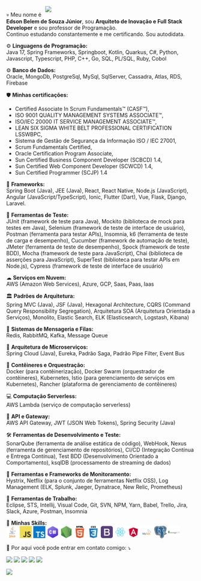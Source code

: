 <img src="https://raw.githubusercontent.com/MicaelliMedeiros/micaellimedeiros/master/image/computer-illustration.png" min-width="400px" max-width="400px" width="400px" align="right">

<p align="left"> 
  💀 Meu nome é <b>Edson Belem de Souza Júnior</b>, sou <b>Arquiteto de Inovação e Full Stack Developer</b> e sou professor de Programação. <br>
  Continuo estudando constantemente e me certificando. Sou autodidata.
</p>

<p align="left">
  ⚙ <b>Linguagens de Programação:</b> <br>
  Java 17, Spring Frameworks, Springboot, Kotlin, Quarkus, C#, Python, Javascript, Typescript, PHP, C++, Go, SQL, PL/SQL, Ruby, Cobol
</p>

<p align="left">
  ⚙ <b>Banco de Dados:</b> <br>
  Oracle, MongoDb, PostgreSql, MySql, SqlServer, Cassadra, Atlas, RDS, Firebase
</p>

<p align="left">
🛡 <b>Minhas certificações:</b>
</p>
  <ul>
    <li>Certified Associate In Scrum Fundamentals™ (CASF™), </li>
    <li>
  ISO 9001 QUALITY MANAGEMENT SYSTEMS ASSOCIATE™,     
    </li>
    <li>
  ISO/IEC 20000 IT SERVICE MANAGEMENT ASSOCIATE™,     
    </li>
<li>
  LEAN SIX SIGMA WHITE BELT PROFESSIONAL CERTIFICATION LSSWBPC, 
</li>
<li>
  Sistema de Gestão de Segurança da Informação ISO / IEC 27001, 
</li>
    <li>
  Scrum Fundamentals Certified,     
    </li>
    <li>
  Oracle Certification Program Associate,     
    </li>
    <li>
  Sun Certified Business Component Developer (SCBCD) 1.4,     
    </li>
    <li>
  Sun Certified Web Component Developer (SCWCD) 1.4,     
    </li>
    <li>
  Sun Certified Programmer (SCJP) 1.4    
    </li>
  </ul>
  
<p align="left">
🌱 <b>Frameworks:</b><br>
Spring Boot (Java), JEE (Java), React, React Native, Node.js (JavaScript), Angular (JavaScript/TypeScript), Ionic, Flutter (Dart), Vue, Flask, Django, Laravel.
</p>

<p align="left">
🧪 <b>Ferramentas de Teste:</b><br>
JUnit (framework de teste para Java), Mockito (biblioteca de mock para testes em Java), Selenium (framework de teste de interface de usuário), Postman (ferramenta para testar APIs), Insomnia, k6 (ferramenta de teste de carga e desempenho), Cucumber (framework de automação de teste), JMeter (ferramenta de teste de desempenho), Spock (framework de teste BDD), Mocha (framework de teste para JavaScript), Chai (biblioteca de asserções para JavaScript), SuperTest (biblioteca para testar APIs em Node.js), Cypress (framework de teste de interface de usuário)
</p>

<p align="left">
☁ <b>Serviços em Nuvem:</b><br>
AWS (Amazon Web Services), Azure, GCP, Saas, Paas, Iaas
</p>

<p align="left">
🏛 <b>Padrões de Arquitetura:</b><br>
Spring MVC (Java), JSF (Java), Hexagonal Architecture, CQRS (Command Query Responsibility Segregation), Arquitetura SOA (Arquitetura Orientada a Serviços), Monolito, Elastic Search, ELK (Elasticsearch, Logstash, Kibana)
</p>

<p align="left">
💬 <b>Sistemas de Mensageria e Filas:</b><br>
Redis, RabbitMQ, Kafka, Message Queue
</p>

<p align="left">
🔗 <b>Arquitetura de Microserviços:</b><br>
Spring Cloud (Java), Eureka, Padrão Saga, Padrão Pipe Filter, Event Bus
</p>

<p align="left">
🧰 <b>Contêineres e Orquestração:</b><br>
Docker (para contêinerização), Docker Swarm (orquestrador de contêineres), Kubernetes, Istio (para gerenciamento de serviços em Kubernetes), Rancher (plataforma de gerenciamento de contêineres)
</p>

<p align="left">
💻 <b>Computação Serverless:</b><br>
AWS Lambda (serviço de computação serverless)
</p>

<p align="left">
🚪 <b>API e Gateway:</b><br>
AWS API Gateway, JWT (JSON Web Tokens), Spring Security (Java)
</p>

<p align="left">
🛠 <b>Ferramentas de Desenvolvimento e Teste:</b><br>
SonarQube (ferramenta de análise estática de código), WebHook, Nexus (ferramenta de gerenciamento de repositórios), CI/CD (Integração Contínua e Entrega Contínua), Test BDD (Desenvolvimento Orientado a Comportamento), ksqlDB (processamento de streaming de dados)
</p>

<p align="left">
👀 <b>Ferramentas e Frameworks de Monitoramento:</b><br>
Hystrix, Netflix (para o conjunto de ferramentas Netflix OSS), Log Management (ELK, Splunk, Jaeger, Dynatrace, New Relic, Prometheus)
</p>

<p align="left">
  💼 <b>Ferramentas de Trabalho:</b> <br>
  Eclipse, STS, Intellij, Visual Code, Git, SVN, NPM, Yarn, Babel, Trello, Jira, Slack, Azure, Postman, Insomnia
</p>

<p align="left"> 
🚀 <b>Minhas Skills:</b> <br>
<code><img height="32" src="https://raw.githubusercontent.com/github/explore/80688e429a7d4ef2fca1e82350fe8e3517d3494d/topics/java/java.png" alt="Java"/></code>
<code><img height="32" src="https://raw.githubusercontent.com/github/explore/80688e429a7d4ef2fca1e82350fe8e3517d3494d/topics/javascript/javascript.png" alt="Javascript"/></code>
<code><img height="32" src="https://raw.githubusercontent.com/github/explore/80688e429a7d4ef2fca1e82350fe8e3517d3494d/topics/typescript/typescript.png" alt="Typescript"/></code>
<code><img height="32" src="https://raw.githubusercontent.com/github/explore/80688e429a7d4ef2fca1e82350fe8e3517d3494d/topics/csharp/csharp.png" alt="Csharp"/></code>  
<code><img height="32" src="https://raw.githubusercontent.com/github/explore/80688e429a7d4ef2fca1e82350fe8e3517d3494d/topics/nodejs/nodejs.png" alt="Nodejs"/></code>
<code><img height="32" src="https://raw.githubusercontent.com/github/explore/80688e429a7d4ef2fca1e82350fe8e3517d3494d/topics/html/html.png" alt="HTML5"/></code>
<code><img height="32" src="https://raw.githubusercontent.com/github/explore/80688e429a7d4ef2fca1e82350fe8e3517d3494d/topics/css/css.png" alt="CSS"/></code>
<code><img height="32" src="https://raw.githubusercontent.com/github/explore/80688e429a7d4ef2fca1e82350fe8e3517d3494d/topics/bootstrap/bootstrap.png" alt="Bootstrap"/></code>
<code><img height="32" src="https://raw.githubusercontent.com/github/explore/80688e429a7d4ef2fca1e82350fe8e3517d3494d/topics/react/react.png" alt="React"/></code>
<code><img height="32" src="https://raw.githubusercontent.com/github/explore/80688e429a7d4ef2fca1e82350fe8e3517d3494d/topics/angular/angular.png" alt="Angular"/></code>
<code><img height="32" src="https://raw.githubusercontent.com/github/explore/80688e429a7d4ef2fca1e82350fe8e3517d3494d/topics/mysql/mysql.png" alt="MySQL"/></code>
<code><img height="32" src="https://raw.githubusercontent.com/github/explore/80688e429a7d4ef2fca1e82350fe8e3517d3494d/topics/postgresql/postgresql.png" alt="PostegreSQL"/></code>
<code><img height="32" src="https://raw.githubusercontent.com/github/explore/80688e429a7d4ef2fca1e82350fe8e3517d3494d/topics/mongodb/mongodb.png" alt="MongoDB"/></code>
</p>

<p align="left">
  💌 Por aqui você pode entrar em contato comigo: ⤵️
</p>

<p align="left">
  <a href="mailto:edsonbelemsjunior@gmail.com" alt="Gmail">
  <img src="https://img.shields.io/badge/-Gmail-FF0000?style=flat-square&labelColor=FF0000&logo=gmail&logoColor=white&link=LINK-DO-SEU-GMAIL" /></a>

  <a href="https://www.linkedin.com/in/edsonbelemsjunior/" alt="LinkedIn">
  <img src="https://img.shields.io/badge/-Linkedin-0e76a8?style=flat-square&logo=Linkedin&logoColor=white&link=LINK-DO-SEU-LINKEDIN" /></a>

  <a href="https://wa.me/5521981990108" alt="WhatsApp">
  <img src="https://img.shields.io/badge/-WhatsApp-25d366?style=flat-square&labelColor=25d366&logo=whatsapp&logoColor=white&link=API-DO-SEU-WHATSAPP"/></a>

  <a href="https://web.facebook.com/edsonbelemsjunior" alt="Facebook">
  <img src="https://img.shields.io/badge/-Facebook-3b5998?style=flat-square&labelColor=3b5998&logo=facebook&logoColor=white&link=LINK-DO-SEU-FACEBOOK"/></a>

  <a href="https://www.instagram.com/edson.junior/" alt="Instagram">
  <img src="https://img.shields.io/badge/-Instagram-DF0174?style=flat-square&labelColor=DF0174&logo=instagram&logoColor=white&link=LINK-DO-SEU-INSTAGRAM"/></a>
</p>

<img align='left' src="https://github-readme-stats.vercel.app/api?username=devedsonbelem&show_icons=true&title_color=dff9fb&text_color=ffffff&icon_color=badc58&bg_color=30336b&cache_seconds=2300">

